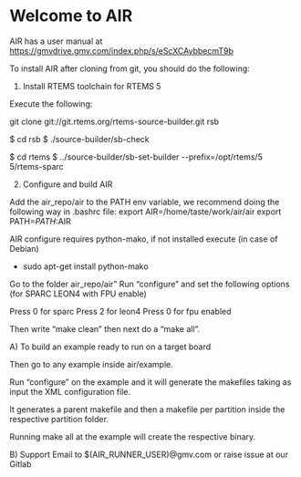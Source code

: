 # Welcome to AIR

AIR has a user manual at https://gmvdrive.gmv.com/index.php/s/eScXCAybbecmT9b

To install AIR after cloning from git, you should do the following:

1) Install RTEMS toolchain for RTEMS 5

Execute the following:

git clone git://git.rtems.org/rtems-source-builder.git rsb

$ cd rsb
$ ./source-builder/sb-check

$ cd rtems
$ ../source-builder/sb-set-builder --prefix=/opt/rtems/5 5/rtems-sparc

2) Configure and build AIR

Add the air_repo/air to the PATH env variable, we recommend doing the following way in .bashrc file:
export AIR=/home/taste/work/air/air
export PATH=$PATH:$AIR


AIR configure requires python-mako, if not installed execute (in case of Debian)
- sudo apt-get install python-mako


Go to the folder air_repo/air”
Run “configure” and set the following options (for SPARC LEON4 with FPU enable)

Press 0 for sparc
Press 2 for leon4
Press 0 for fpu enabled

Then write “make clean” then next do a “make all”.

A) To build an example ready to run on a target board

Then go to any example inside air/example.
 
Run “configure” on the example and it will generate the makefiles taking as input the XML configuration file.
 
It generates a parent makefile and then a makefile per partition inside the respective partition folder.
 
Running make all at the example will create the respective binary.

B) Support
Email to $(AIR_RUNNER_USER)@gmv.com or raise issue at our Gitlab
